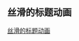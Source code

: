 ## 丝滑的标题动画

[丝滑的标题动画](https://code.juejin.cn/pen/7097061836612173838 ':include :type=iframe width=100% height=400px')
